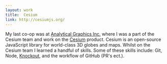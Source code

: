 ```yaml
---
layout: work
title:  Cesium
link: http://cesiumjs.org/
---
```


My last co-op was at [Analytical Graphics Inc.](https://www.agi.com/) where I was a part of the Cesium team and work on the [Cesium](http://cesiumjs.org/) product. Cesium is an open-source JavaScript library for world-class 3D globes and maps. Whilst on the Cesium team I learned a handful of skills. Some of these skills include: Git, Node, [Knockout](http://knockoutjs.com/), and the workflow of GitHub (PR's ect.).
